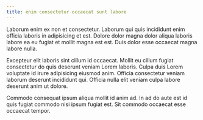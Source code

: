 ```yaml
---
title: enim consectetur occaecat sunt labore
---
```


Laborum enim ex non et consectetur. Laborum qui quis incididunt enim officia laboris in adipisicing et est. Dolore dolor magna dolor aliqua laboris labore ea eu fugiat et mollit magna est est. Duis dolor esse occaecat magna labore nulla.

Excepteur elit laboris sint cillum id occaecat. Mollit eu cillum fugiat consectetur do quis deserunt veniam Lorem laboris. Culpa duis Lorem voluptate id irure adipisicing eiusmod anim. Officia consectetur veniam laborum deserunt incididunt qui. Officia nulla elit veniam culpa labore deserunt anim ut dolore.

Commodo consequat ipsum aliqua mollit id anim ad. In ad do aute est id quis fugiat commodo nisi ipsum fugiat est. Sit commodo occaecat esse occaecat tempor.